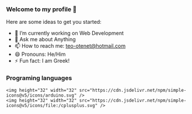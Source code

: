 ### Welcome to my profile 👋



Here are some ideas to get you started:

- 🔭 I’m currently working on Web  Development
- 💬 Ask me about Anything
- 📫 How to reach me: teo-otenet@hotmail.com
- 😄 Pronouns: He/Him
- ⚡ Fun fact: I am Greek!

### Programing languages

    <img height="32" width="32" src="https://cdn.jsdelivr.net/npm/simple-icons@v5/icons/arduino.svg" />
    <img height="32" width="32" src="https://cdn.jsdelivr.net/npm/simple-icons@v5/icons/file:/cplusplus.svg" />
    


